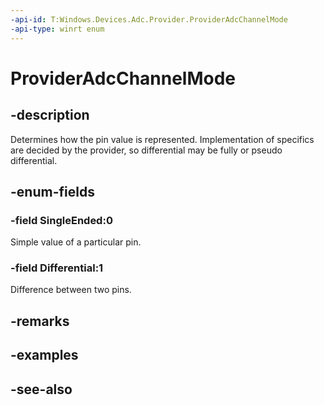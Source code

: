 ```yaml
---
-api-id: T:Windows.Devices.Adc.Provider.ProviderAdcChannelMode
-api-type: winrt enum
---
```


<!-- Enumeration syntax
public enum Windows.Devices.Adc.Provider.ProviderAdcChannelMode : int
-->

# ProviderAdcChannelMode

## -description
Determines how the pin value is represented. Implementation of specifics are decided by the provider, so differential may be fully or pseudo differential.

## -enum-fields
### -field SingleEnded:0
Simple value of a particular pin.

### -field Differential:1
Difference between two pins.


## -remarks

## -examples

## -see-also